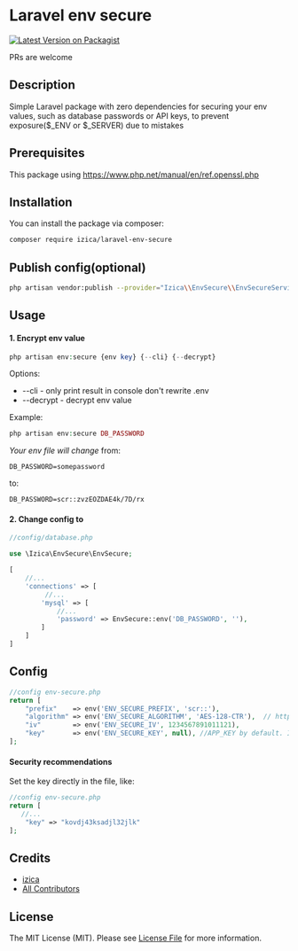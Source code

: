 # Laravel env secure
[![Latest Version on Packagist](https://img.shields.io/packagist/v/izica/laravel-env-secure.svg?style=flat-square)](https://packagist.org/packages/izica/laravel-env-secure)

PRs are welcome

## Description
Simple Laravel package with zero dependencies for securing your env values, such as database passwords or API keys, to prevent exposure($_ENV or $_SERVER) due to mistakes

## Prerequisites
This package using https://www.php.net/manual/en/ref.openssl.php

## Installation

You can install the package via composer:

```bash
composer require izica/laravel-env-secure
```

## Publish config(optional)

```bash
php artisan vendor:publish --provider="Izica\\EnvSecure\\EnvSecureServiceProvider"
```

## Usage

#### 1. Encrypt env value
```php
php artisan env:secure {env key} {--cli} {--decrypt}
```
Options:
* --cli - only print result in console don't rewrite .env
* --decrypt - decrypt env value

Example:
```php
php artisan env:secure DB_PASSWORD
```

*Your env file will change*
from:
```env
DB_PASSWORD=somepassword
```

to:
```env
DB_PASSWORD=scr::zvzEOZDAE4k/7D/rx
```

#### 2. Change config to

```php
//config/database.php

use \Izica\EnvSecure\EnvSecure;

[
    //...
    'connections' => [
         //...
        'mysql' => [
            //...
            'password' => EnvSecure::env('DB_PASSWORD', ''),
        ]
    ]
]
```

## Config

```php
//config env-secure.php
return [
    "prefix"    => env('ENV_SECURE_PREFIX', 'scr::'),
    "algorithm" => env('ENV_SECURE_ALGORITHM', 'AES-128-CTR'),  // https://www.php.net/manual/en/function.openssl-get-cipher-methods.php
    "iv"        => env('ENV_SECURE_IV', 1234567891011121),
    "key"       => env('ENV_SECURE_KEY', null), //APP_KEY by default. If you change the key after the values have been secured, you will not be able to decrypt the values in the future.
];
```

#### Security recommendations
Set the key directly in the file, like: 

```php
//config env-secure.php
return [
   //...
    "key" => "kovdj43ksadjl32jlk"
];
```

## Credits

-   [izica](https://github.com/izica)
-   [All Contributors](../../contributors)

## License

The MIT License (MIT). Please see [License File](LICENSE.md) for more information.

